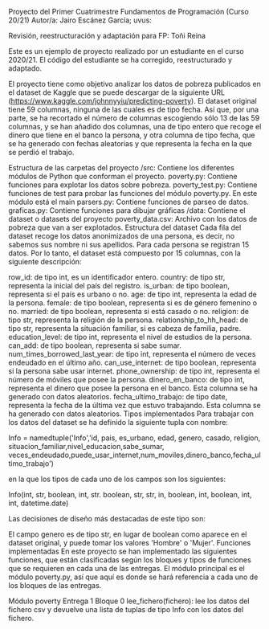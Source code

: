 Proyecto del Primer Cuatrimestre Fundamentos de Programación (Curso 20/21)
Autor/a: Jairo Escánez García; uvus:<uvus del autor>

Revisión, reestructuración y adaptación para FP: Toñi Reina

Este es un ejemplo de proyecto realizado por un estudiante en el curso 2020/21. El código del estudiante se ha corregido, reestructurado y adaptado.

El proyecto tiene como objetivo analizar los datos de pobreza publicados en el dataset de Kaggle que se puede descargar de la siguiente URL (https://www.kaggle.com/johnnyyiu/predicting-poverty). El dataset original tiene 59 columnas, ninguna de las cuales es de tipo fecha. Así que, por una parte, se ha recortado el número de columnas escogiendo sólo 13 de las 59 columnas, y se han añadido dos columnas, una de tipo entero que recoge el dinero que tiene en el banco la persona, y otra columna de tipo fecha, que se ha generado con fechas aleatorias y que representa la fecha en la que se perdió el trabajo.

Estructura de las carpetas del proyecto
/src: Contiene los diferentes módulos de Python que conforman el proyecto.
poverty.py: Contiene funciones para explotar los datos sobre pobreza.
poverty_test.py: Contiene funciones de test para probar las funciones del módulo poverty.py. En este módulo está el main
parsers.py: Contiene funciones de parseo de datos.
graficas.py: Contiene funciones para dibujar gráficas
/data: Contiene el dataset o datasets del proyecto
poverty_data.csv: Archivo con los datos de pobreza que van a ser explotados.
Estructura del dataset
Cada fila del dataset recoge los datos anonimizados de una persona, es decir, no sabemos sus nombre ni sus apellidos. Para cada persona se registran 15 datos. Por lo tanto, el dataset está compuesto por 15 columnas, con la siguiente descripción:

row_id: de tipo int, es un identificador entero.
country: de tipo str, representa la inicial del país del registro.
is_urban: de tipo boolean, representa si el país es urbano o no.
age: de tipo int, representa la edad de la persona.
female: de tipo boolean, representa si es de género femenino o no.
married: de tipo boolean, representa si está casado o no.
religion: de tipo str, representa la religión de la persona.
relationship_to_hh_head: de tipo str, representa la situación familiar, si es cabeza de familia, padre.
education_level: de tipo int, representa el nivel de estudios de la persona.
can_add: de tipo boolean, representa si sabe sumar.
num_times_borrowed_last_year: de tipo int, representa el número de veces endeudado en el último año.
can_use_internet: de tipo boolean, representa si la persona sabe usar internet.
phone_ownership: de tipo int, representa el número de móviles que posee la persona.
dinero_en_banco: de tipo int, representa el dinero que posee la persona en el banco. Esta columna se ha generado con datos aleatorios.
fecha_ultimo_trabajo: de tipo date, representa la fecha de la última vez que estuvo trabajando. Esta columna se ha generado con datos aleatorios.
Tipos implementados
Para trabajar con los datos del dataset se ha definido la siguiente tupla con nombre:

Info = namedtuple('Info','id, pais, es_urbano, edad, genero, casado, religion, situacion_familiar,nivel_educacion,sabe_sumar, veces_endeudado,puede_usar_internet,num_moviles,dinero_banco,fecha_ultimo_trabajo')

en la que los tipos de cada uno de los campos son los siguientes:

Info(int, str, boolean, int, str. boolean, str, str, in, boolean, int, boolean, int, int, datetime.date)

Las decisiones de diseño más destacadas de este tipo son:

El campo genero es de tipo str, en lugar de boolean como aparece en el dataset original, y puede tomar los valores 'Hombre' o 'Mujer'.
Funciones implementadas
En este proyecto se han implementado las siguientes funciones, que están clasificadas según los bloques y tipos de funciones que se requieren en cada una de las entregas. El módulo principal es el módulo poverty.py, así que aquí es donde se hará referencia a cada uno de los bloques de las entregas.

Módulo poverty
Entrega 1
Bloque 0
lee_fichero(fichero): lee los datos del fichero csv y devuelve una lista de tuplas de tipo Info con los datos del fichero.
